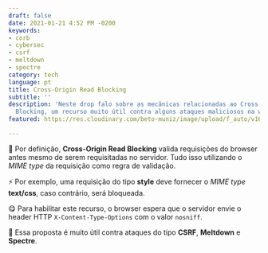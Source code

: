```yaml
---
draft: false
date: 2021-01-21 4:52 PM -0200
keywords:
- corb
- cybersec
- csrf
- meltdown
- spectre
category: tech
language: pt
title: Cross-Origin Read Blocking
subtitle: ''
description: 'Neste drop falo sobre as mecânicas relacionadas ao Cross-Origin Read
  Blocking, um recurso muito útil contra alguns ataques maliciosos na web '
featured: https://res.cloudinary.com/beto-muniz/image/upload/f_auto/v1611255900/1_xfbnzz.jpg

---
```

🔐 Por definição, **Cross-Origin Read Blocking** valida requisições do browser antes mesmo de serem requisitadas no servidor. Tudo isso utilizando o _MIME type_ da requisição como regra de validação.

⚡️ Por exemplo, uma requisição do tipo **style** deve fornecer o _MIME type_ **text/css**, caso contrário, será bloqueada.

😋 Para habilitar este recurso, o browser espera que o servidor envie o header HTTP `X-Content-Type-Options` com o valor `nosniff`.

📝 Essa proposta é muito útil contra ataques do tipo **CSRF**, **Meltdown** e **Spectre**.